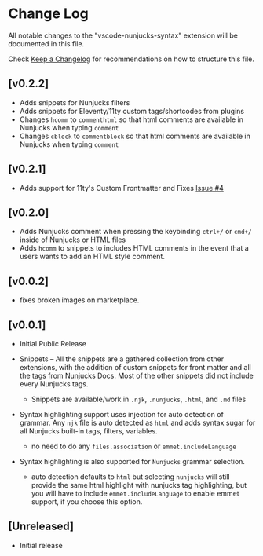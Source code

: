 # Change Log

All notable changes to the "vscode-nunjucks-syntax" extension will be documented in this file.

Check [Keep a Changelog](http://keepachangelog.com/) for recommendations on how to structure this file.

## [v0.2.2]

- Adds snippets for Nunjucks filters
- Adds snippets for Eleventy/11ty custom tags/shortcodes from plugins
- Changes `hcomm` to `commenthtml` so that html comments are available in Nunjucks when typing `comment`
- Changes `cblock` to `commentblock` so that html comments are available in Nunjucks when typing `comment`

## [v0.2.1]

- Adds support for 11ty's Custom Frontmatter and Fixes [Issue #4](https://github.com/edheltzel/nunjucks-for-visual-studio-code/issues/4)

## [v0.2.0]

- Adds Nunjucks comment when pressing the keybinding `ctrl+/` or `cmd+/` inside of Nunjucks or HTML files
- Adds `hcomm` to snippets to includes HTML comments in the event that a users wants to add an HTML style comment.

## [v0.0.2]

- fixes broken images on marketplace.

## [v0.0.1]

- Initial Public Release

- Snippets – All the snippets are a gathered collection from other extensions, with the addition of custom snippets for front matter and all the tags from Nunjucks Docs. Most of the other snippets did not include every Nunjucks tags.

  - Snippets are available/work in `.njk`, `.nunjucks`, `.html`, and `.md` files

- Syntax highlighting support uses injection for auto detection of grammar. Any `njk` file is auto detected as `html` and adds syntax sugar for all Nunjucks built-in tags, filters, variables.

  - no need to do any `files.association` or `emmet.includeLanguage`

- Syntax highlighting is also supported for `Nunjucks` grammar selection.
  - auto detection defaults to `html` but selecting `nunjucks` will still provide the same html highlight with nunjucks tag highlighting, but you will have to include `emmet.includeLanguage` to enable emmet support, if you choose this option.

## [Unreleased]

- Initial release
